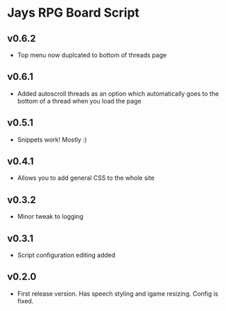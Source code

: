 # Jays RPG Board Script
## v0.6.2
* Top menu now duplcated to bottom of threads page

## v0.6.1
* Added autoscroll threads as an option which automatically goes to the bottom of a thread when you load the page

## v0.5.1
* Snippets work!  Mostly :)

## v0.4.1
* Allows you to add general CSS to the whole site

## v0.3.2
* Minor tweak to logging

## v0.3.1
* Script configuration editing added

## v0.2.0
* First release version.  Has speech styling and igame resizing.  Config is fixed.
